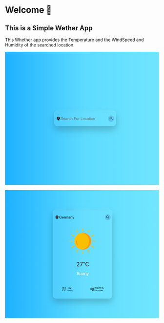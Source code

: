 # Welcome 👋

## This is a Simple Wether App

This Whether app provides the Temperature and the WindSpeed and Humidity of the searched location.

![](resources/Screenshot%202023-08-20%20114636.png)

![](resources/Screenshot%202023-08-20%20114700.png)
